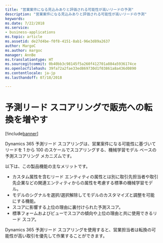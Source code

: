 ```yaml
---
title: "営業案件になる見込みありと評価される可能性が高いリードの予測"
description: "営業案件になる見込みありと評価される可能性が高いリードの予測"
keywords: 
ms.date: 7/22/2018
ms.service:
- business-applications
ms.topic: article
ms.assetid: de27d4be-f0f8-4151-8ab1-96e3d89a2637
author: MargoC
ms.author: margoc
manager: AnnBe
ms.translationtype: HT
ms.sourcegitcommit: 0b40bb3c98145f5a260f412701a884a5936174ce
ms.openlocfilehash: 39fa72a2fae33ed869730d1f03861a8a436d0890
ms.contentlocale: ja-jp
ms.lasthandoff: 07/18/2018

---
```


# <a name="increase-sales-conversions-with-predictive-lead-scoring"></a>予測リード スコアリングで販売への転換を増やす


[!include[banner](../../includes/banner.md)]


Dynamics 365 予測リード スコアリングは、営業案件になる可能性に基づいてリードを 1 から 100 のスケールでスコアリングする、機械学習モデル ベースの予測スコアリング メカニズムです。 

以下は、この製品機能の主なメリットです。 

-  カスタム属性を含むリード エンティティの属性とは別に取引先担当者や取引先企業などの関連エンティティからの属性を考慮する標準の機械学習モデル。 
-  モデルのシグナルを選択/選択解除してモデルのカスタマイズと調整を可能にする機能。 
-  スコアに影響する上位の理由に裏付けられた予測スコア。 
-  標準フォームおよびビューでスコアの傾向や上位の理由と共に使用できるリード スコア。 

Dynamics 365 予測リード スコアリングを使用すると、営業担当者は転換の可能性が高い取引を優先して作業することができます。 

